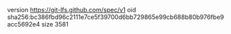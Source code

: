 version https://git-lfs.github.com/spec/v1
oid sha256:bc386fbd96c2111e7ce5f39700d6bb729865e99cb688b80b976fbe9acc5692e4
size 3581
